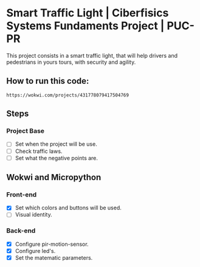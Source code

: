 # Smart Traffic Light | Ciberfisics Systems Fundaments Project | PUC-PR

This project consists in a smart traffic light, that will help drivers and pedestrians in yours tours, with security and agility.

## How to run this code:
```
https://wokwi.com/projects/431778079417504769
```

## Steps

### Project Base

- [ ] Set when the project will be use.
- [ ] Check traffic laws.
- [ ] Set what the negative points are.

## Wokwi and Micropython
### Front-end

- [x] Set which colors and buttons will be used.
- [ ] Visual identity.

### Back-end

- [x] Configure pir-motion-sensor.
- [x] Configure led's. 
- [x] Set the matematic parameters.
